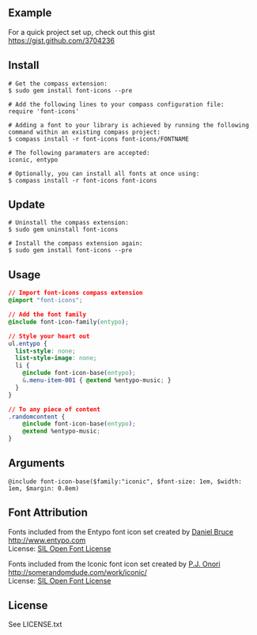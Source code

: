 ## Example 

For a quick project set up, check out this gist https://gist.github.com/3704236

## Install

```
# Get the compass extension:
$ sudo gem install font-icons --pre

# Add the following lines to your compass configuration file:
require 'font-icons'

# Adding a font to your library is achieved by running the following command within an existing compass project:
$ compass install -r font-icons font-icons/FONTNAME

# The following paramaters are accepted:
iconic, entypo

# Optionally, you can install all fonts at once using: 
$ compass install -r font-icons font-icons
```

## Update
```
# Uninstall the compass extension:
$ sudo gem uninstall font-icons

# Install the compass extension again:
$ sudo gem install font-icons --pre
```

## Usage
```css
// Import font-icons compass extension
@import "font-icons";

// Add the font family
@include font-icon-family(entypo);

// Style your heart out
ul.entypo {
  list-style: none;
  list-style-image: none;
  li {
    @include font-icon-base(entypo); 
    &.menu-item-001 { @extend %entypo-music; }
  }
}

// To any piece of content
.randomcontent {
    @include font-icon-base(entypo); 
    @extend %entypo-music;
}
```

## Arguments
```
@include font-icon-base($family:"iconic", $font-size: 1em, $width: 1em, $margin: 0.8em)
```

## Font Attribution

   Fonts included from the Entypo font icon set created by [Daniel Bruce](http://twitter.com/#!/danielbruce_)  
   http://www.entypo.com  
   License: [SIL Open Font License](http://scripts.sil.org/cms/scripts/page.php?site_id=nrsi&id=OFL)

   Fonts included from the Iconic font icon set created by [P.J. Onori](http://twitter.com/#!/somerandomdude)  
   http://somerandomdude.com/work/iconic/  
   License: [SIL Open Font License](http://scripts.sil.org/cms/scripts/page.php?site_id=nrsi&id=OFL)
  

## License

   See LICENSE.txt
